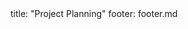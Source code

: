 <frontmatter>
title: "Project Planning"
footer: footer.md
</frontmatter>

<include src="container-inPage-asFlat.md" boilerplate />